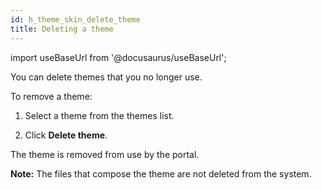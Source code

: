 ```yaml
---
id: h_theme_skin_delete_theme
title: Deleting a theme
---
```

import useBaseUrl from '@docusaurus/useBaseUrl';



You can delete themes that you no longer use.

To remove a theme:

1.  Select a theme from the themes list.

2.  Click **Delete theme**.


The theme is removed from use by the portal.

**Note:** The files that compose the theme are not deleted from the system.

